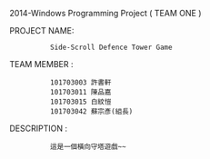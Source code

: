 2014-Windows Programming Project ( TEAM  ONE )


PROJECT NAME: 

              Side-Scroll Defence Tower Game
              
TEAM MEMBER : 

              101703003 許書軒
              101703011 陳品嘉
              101703015 白紋愷
              101703042 蘇宗彥(組長)
              
DESCRIPTION :

              這是一個橫向守塔遊戲~~

